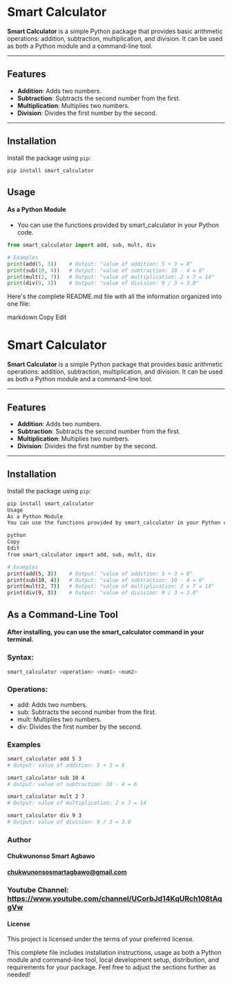# Smart Calculator

**Smart Calculator** is a simple Python package that provides basic arithmetic operations: addition, subtraction, multiplication, and division. It can be used as both a Python module and a command-line tool.

---

## Features

- **Addition**: Adds two numbers.
- **Subtraction**: Subtracts the second number from the first.
- **Multiplication**: Multiplies two numbers.
- **Division**: Divides the first number by the second.

---

## Installation

Install the package using `pip`:

```bash
pip install smart_calculator
```
## Usage
#### As a Python Module
* You can use the functions provided by smart_calculator in your Python code.

```python
from smart_calculator import add, sub, mult, div

# Examples
print(add(5, 3))    # Output: "value of addition: 5 + 3 = 8"
print(sub(10, 4))   # Output: "value of subtraction: 10 - 4 = 6"
print(mult(2, 7))   # Output: "value of multiplication: 2 x 7 = 14"
print(div(9, 3))    # Output: "value of division: 9 / 3 = 3.0"
```




Here's the complete README.md file with all the information organized into one file:

markdown
Copy
Edit
# Smart Calculator

**Smart Calculator** is a simple Python package that provides basic arithmetic operations: addition, subtraction, multiplication, and division. It can be used as both a Python module and a command-line tool.

---

## Features

- **Addition**: Adds two numbers.
- **Subtraction**: Subtracts the second number from the first.
- **Multiplication**: Multiplies two numbers.
- **Division**: Divides the first number by the second.

---

## Installation

Install the package using `pip`:

```bash
pip install smart_calculator
Usage
As a Python Module
You can use the functions provided by smart_calculator in your Python code.

python
Copy
Edit
from smart_calculator import add, sub, mult, div

# Examples
print(add(5, 3))    # Output: "value of addition: 5 + 3 = 8"
print(sub(10, 4))   # Output: "value of subtraction: 10 - 4 = 6"
print(mult(2, 7))   # Output: "value of multiplication: 2 x 7 = 14"
print(div(9, 3))    # Output: "value of division: 9 / 3 = 3.0"

```

## As a Command-Line Tool
#### After installing, you can use the smart_calculator command in your terminal.

### Syntax:
```python
smart_calculator <operation> <num1> <num2>
```
### Operations:
* add: Adds two numbers.
* sub: Subtracts the second number from the first.
* mult: Multiplies two numbers.
* div: Divides the first number by the second.

### Examples
```bash
smart_calculator add 5 3
# Output: value of addition: 5 + 3 = 8

smart_calculator sub 10 4
# Output: value of subtraction: 10 - 4 = 6

smart_calculator mult 2 7
# Output: value of multiplication: 2 x 7 = 14

smart_calculator div 9 3
# Output: value of division: 9 / 3 = 3.0
```
### Author
#### Chukwunonso Smart Agbawo
#### chukwunonsosmartagbawo@gmail.com
### Youtube Channel: https://www.youtube.com/channel/UCorbJd14KqURch108tAqgVw

#### License
This project is licensed under the terms of your preferred license. 

This complete file includes installation instructions, usage as both a Python module and command-line tool, local development setup, distribution, and requirements for your package. Feel free to adjust the sections further as needed!
